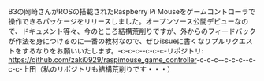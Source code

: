 B3の岡崎さんがROSの搭載されたRaspberry Pi Mouseをゲームコントローラで操作できるパッケージをリリースしました。オープンソース公開デビューなので、ドキュメント等々、今のところ結構荒削りですが、外からのフィードバックが作法を身につけるのに一番の教材なので、ぜひissueに書くなりプルリクエストをするなりをお願いいたします。-c-c-c--c-c-c-リポジトリ: <a href="https://github.com/zaki0929/raspimouse_game_controller">https://github.com/zaki0929/raspimouse_game_controller</a>-c-c-c--c-c-c--c-c-c-上田（私のリポジトリも結構荒削りです・・・）

